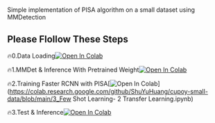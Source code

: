 # 
Simple implementation of PISA algorithm on a small dataset using MMDetection

## Please Flollow These Steps
🔥0.Data Loading[![Open In Colab](https://colab.research.google.com/assets/colab-badge.svg)]()

🔥1.MMDet & Inference With Pretrained Weight[![Open In Colab](https://colab.research.google.com/assets/colab-badge.svg)]()

🔥2.Training Faster RCNN with PISA[![Open In Colab](https://colab.research.google.com/assets/colab-badge.svg)](https://colab.research.google.com/github/ShuYuHuang/cupoy-small-data/blob/main/3_Few Shot Learning- 2 Transfer Learning.ipynb)

🔥3.Test & Inference[![Open In Colab](https://colab.research.google.com/assets/colab-badge.svg)](https://colab.research.google.com/github/ShuYuHuang/pisa-simple-example/blob/main/3_Test_Inference_PISA.ipynb)







